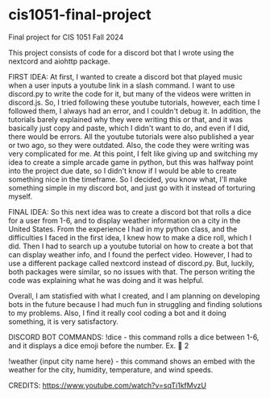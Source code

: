 # cis1051-final-project
Final project for CIS 1051 Fall 2024

This project consists of code for a discord bot that I wrote using the nextcord and aiohttp package.

FIRST IDEA:
At first, I wanted to create a discord bot that played music when a user inputs a youtube link in a slash command.
I want to use discord.py to write the code for it, but many of the videos were written in discord.js. So, I tried
following these youtube tutorials, however, each time I followed them, I always had an error, and I couldn't debug
it. In addition, the tutorials barely explained why they were writing this or that, and it was basically just copy
and paste, which I didn't want to do, and even if I did, there would be errors. All the youtube tutorials were also 
published a year or two ago, so they were outdated. Also, the code they were writing was very complicated for me. 
At this point, I felt like giving up and switching my idea to create a simple arcade game in python, but this was 
halfway point into the project due date, so I didn't know if I would be able to create something nice in the timeframe.
So I decided, you know what, I'll make something simple in my discord bot, and just go with it instead of torturing myself.

FINAL IDEA:
So this next idea was to create a discord bot that rolls a dice for a user from 1-6, and to display weather information
on a city in the United States. From the experience I had in my python class, and the difficulties I faced in the first idea,
I knew how to make a dice roll, which I did. Then I had to search up a youtube tutorial on how to create a bot that can
display weather info, and I found the perfect video. However, I had to use a different package called nextcord instead of
discord.py. But, luckily, both packages were similar, so no issues with that. The person writing the code was explaining 
what he was doing and it was helpful.

Overall, I am statisfied with what I created, and I am planning on developing bots in the future because I had much fun
in struggling and finding solutions to my problems. Also, I find it really cool coding a bot and it doing something, it 
is very satisfactory.


DISCORD BOT COMMANDS:
!dice - this command rolls a dice between 1-6, and it displays a dice emoji before the number. Ex. :game_die: 2

!weather {input city name here} - this command shows an embed with the weather for the city, humidity, temperature, and wind speeds. 

CREDITS:
https://www.youtube.com/watch?v=sqTi1kfMvzU
